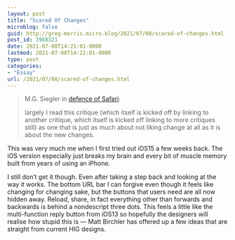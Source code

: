 ```yaml
---
layout: post
title: "Scared Of Changes"
microblog: false
guid: http://greg-morris.micro.blog/2021/07/08/scared-of-changes.html
post_id: 3988321
date: 2021-07-08T14:21:01-0000
lastmod: 2021-07-08T14:21:01-0000
type: post
categories:
- "Essay"
url: /2021/07/08/scared-of-changes.html
---
```

<!--kg-card-begin: html--><blockquote><p>M.G. Siegler in <a href="https://500ish.com/in-defense-of-the-new-safari-4ffc69b7cf8b">defence of Safari</a>:<br />
largely I read this critique (which itself is kicked off by linking to another critique, which itself is kicked off linking to more critiques still) as one that is just as much about not liking change at all as it is about the new changes.</p></blockquote>
<p>This was very much me when I first tried out iOS15 a few weeks back. The iOS version especially just breaks my brain and every bit of muscle memory built from years of using an iPhone.</p>
<p>I still don’t get it though. Even after taking a step back and looking at the way it works. The bottom URL bar I can forgive even though it feels like changing for changing sake, but the buttons that users need are all now hidden away. Reload, share, in fact everything other than forwards and backwards is behind a nondescript three dots. This feels a little like the multi-function reply button from iOS13 so hopefully the designers will realise how stupid this is — Matt Birchler has offered up a few ideas that are straight from current HIG designs.</p>
<!--kg-card-end: html-->
